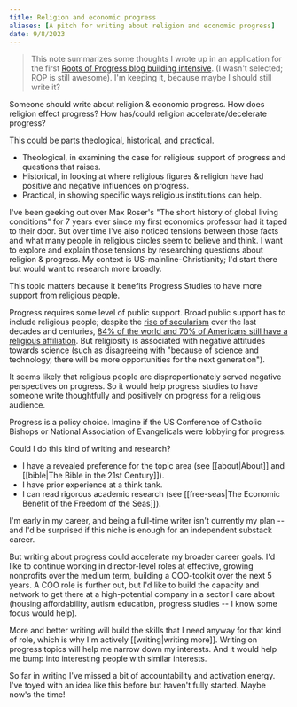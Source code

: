 ```yaml
---
title: Religion and economic progress
aliases: [A pitch for writing about religion and economic progress]
date: 9/8/2023
---
```

> This note summarizes some thoughts I wrote up in an application for the first [Roots of Progress blog building intensive](https://fellowship.rootsofprogress.org). (I wasn't selected; ROP is still awesome). I'm keeping it, because maybe I should still write it? 

Someone should write about religion & economic progress. How does religion effect progress? How has/could religion accelerate/decelerate progress?

This could be parts theological, historical, and practical. 
- Theological, in examining the case for religious support of progress and questions that raises.  
- Historical, in looking at where religious figures & religion have had positive and negative influences on progress.
- Practical, in showing specific ways religious institutions can help.

I've been geeking out over Max Roser's "The short history of global living conditions" for 7 years ever since my first economics professor had it taped to their door. But over time I've also noticed tensions between those facts and what many people in religious circles seem to believe and think. I want to explore and explain those tensions by researching questions about religion & progress. My context is US-mainline-Christianity; I'd start there but would want to research more broadly.

This topic matters because it benefits Progress Studies to have more support from religious people. 

Progress requires some level of public support. Broad public support has to include religious people; despite the [rise of secularism](https://www.pewresearch.org/religion/2022/09/13/how-u-s-religious-composition-has-changed-in-recent-decades/) over the last decades and centuries, [84% of the world and 70% of Americans still have a religious affiliation](https://www.pewresearch.org/religion/2022/12/21/key-findings-from-the-global-religious-futures-project/). But religiosity is associated with negative attitudes towards science (such as [disagreeing with](https://journals.plos.org/plosone/article?id=10.1371/journal.pone.0207125 ) "because of science and technology, there will be more opportunities for the next generation"). 

It seems likely that religious people are disproportionately served negative perspectives on progress. So it would help progress studies to have someone write thoughtfully and positively on progress for a religious audience. 

Progress is a policy choice. Imagine if the US Conference of Catholic Bishops or National Association of Evangelicals were lobbying for progress.  

Could I do this kind of writing and research? 
- I have a revealed preference for the topic area (see [[about|About]] and [[bible|The Bible in the 21st Century]]).
- I have prior experience at a think tank.
- I can read rigorous academic research (see [[free-seas|The Economic Benefit of the Freedom of the Seas]]).

I'm early in my career, and being a full-time writer isn't currently my plan -- and I'd be surprised if this niche is enough for an independent substack career. 

But writing about progress could accelerate my broader career goals. I'd like to continue working in director-level roles at effective, growing nonprofits over the medium term, building a COO-toolkit over the next 5 years. A COO role is further out, but I'd like to build the capacity and network to get there at a high-potential company in a sector I care about (housing affordability, autism education, progress studies -- I know some focus would help).

More and better writing will build the skills that I need anyway for that kind of role, which is why I'm actively [[writing|writing more]]. Writing on progress topics will help me narrow down my interests. And it would help me bump into interesting people with similar interests. 

So far in writing I've missed a bit of accountability and activation energy. I've toyed with an idea like this before but haven't fully started. Maybe now's the time!